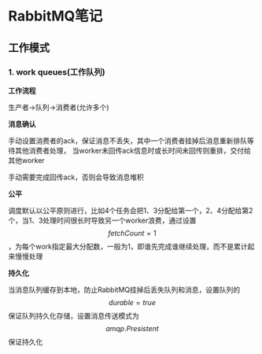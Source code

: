 # RabbitMQ笔记

## 工作模式

### 1. work queues(工作队列)

**工作流程**

 生产者->队列->消费者(允许多个)

**消息确认**

手动设置消费者的ack，保证消息不丢失，其中一个消费者挂掉后消息重新排队等待其他消费者处理， 当worker未回传ack信息时或长时间未回传则重排，交付给其他worker

手动需要完成回传ack，否则会导致消息堆积



**公平**

调度默认以公平原则进行，比如4个任务会把1、3分配给第一个，2、4分配给第2个，当1、3处理时间很长时导致另一个worker浪费，通过设置$$fetchCount=1$$，为每个work指定最大分配数，一般为1，即谁先完成谁继续处理，而不是累计起来慢慢处理



**持久化**

当消息队列缓存到本地，防止RabbitMQ挂掉后丢失队列和消息，设置队列的$$durable=true$$保证队列持久化存储，设置消息传送模式为$$amqp.Presistent$$保证持久化

